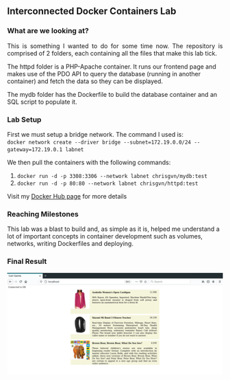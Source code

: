 <h2>Interconnected Docker Containers Lab</h2>

<h3>What are we looking at? </h3>
<p style="text-align:justify;">This is something I wanted to do for some time now. The repository is comprised of 2 folders, each containing all the files that make this lab tick. </p>
<p>The httpd folder is a PHP-Apache container. It runs our frontend page and makes use of the PDO API to query the database (running in another container) and fetch the data so they can be displayed.</p>
<p>The mydb folder has the Dockerfile to build the database container and an SQL script to populate it.</p>

<h3>Lab Setup</h3>
<p>First we must setup a bridge network. The command I used is: <br><code>docker network create --driver bridge --subnet=172.19.0.0/24 --gateway=172.19.0.1 labnet
</code> </p>
<p>We then pull the containers with the following commands:
  
  <ol>
  <li><code>docker run -d -p 3308:3306 --network labnet chrisgvn/mydb:test</code></li>
  <li><code>docker run -d -p 80:80 --network labnet chrisgvn/httpd:test</code></li>
</ol>  
 </p>
<p>Visit my <a href="https://hub.docker.com/u/chrisgvn">Docker Hub page</a> for more details</p>

<h3>Reaching Milestones</h3>
<p>This lab was a blast to build and, as simple as it is, helped me understand a lot of important concepts in container development such as volumes, networks, writing Dockerfiles and deploying.</p>

<h3>Final Result</h3>
<img src="https://raw.githubusercontent.com/ChrisGvn/docker_lab-connected_containers/master/screenshot.png"></img>
